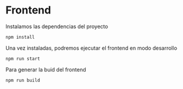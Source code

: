 # Frontend

Instalamos las dependencias del proyecto
```
npm install
```
Una vez instaladas, podremos ejecutar el frontend en modo desarrollo
```
npm run start
```
Para generar la buid del frontend
```
npm run build
```
